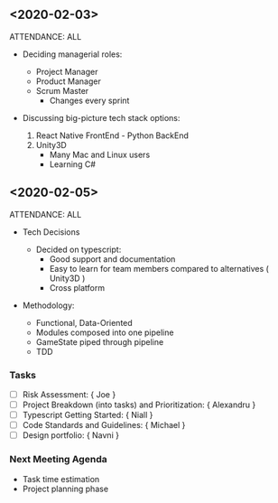 ## <2020-02-03>

ATTENDANCE: ALL

- Deciding managerial roles:
	- Project Manager
	- Product Manager
	- Scrum Master
		- Changes every sprint

- Discussing big-picture tech stack options:
	1. React Native FrontEnd - Python BackEnd
	2. Unity3D
		- Many Mac and Linux users
		- Learning C#

## <2020-02-05>

ATTENDANCE: ALL

- Tech Decisions 
	- Decided on typescript:
		- Good support and documentation
		- Easy to learn for team members compared to alternatives ( Unity3D )
		- Cross platform
	
- Methodology:
	- Functional, Data-Oriented
	- Modules composed into one pipeline
	- GameState piped through pipeline
	- TDD

### Tasks
- [ ] Risk Assessment: { Joe }  
- [ ] Project Breakdown (into tasks) and Prioritization: { Alexandru }
- [ ] Typescript Getting Started: { Niall }
- [ ] Code Standards and Guidelines: { Michael }
- [ ] Design portfolio: { Navni }

### Next Meeting Agenda
- Task time estimation
- Project planning phase
